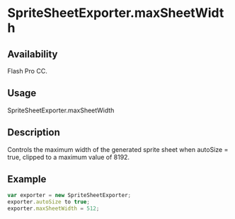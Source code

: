 # SpriteSheetExporter.maxSheetWidth

## Availability

Flash Pro CC.

## Usage

SpriteSheetExporter.maxSheetWidth

## Description

Controls the maximum width of the generated sprite sheet when autoSize = true, clipped to a maximum value of 8192.

## Example

```javascript
var exporter = new SpriteSheetExporter;
exporter.autoSize to true;
exporter.maxSheetWidth = 512;
```
